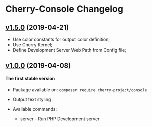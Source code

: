 # Cherry-Console Changelog

## [v1.5.0](https://github.com/cherry-framework/console/releases/tag/v1.5.0 "v1.5.0") (2019-04-21)

- Use color constants for output color definition;
- Use Cherry Kernel;
- Define Development Server Web Path from Config file;

## [v1.0.0](https://github.com/cherry-framework/console/releases/tag/v1.0.0 "v1.0.0") (2019-04-08)
#### The first stable version

- Package available on: `composer require cherry-project/console`
- Output text styling
- Available commands:

    - server - Run PHP Development server
